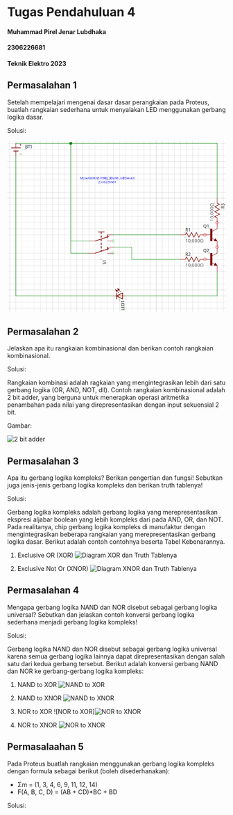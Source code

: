 # Tugas Pendahuluan 4
#### Muhammad Pirel Jenar Lubdhaka
#### 2306226681
#### Teknik Elektro 2023



## Permasalahan 1
Setelah mempelajari mengenai dasar dasar perangkaian pada Proteus, buatlah rangkaian sederhana untuk menyalakan LED menggunakan gerbang logika dasar.

Solusi:

![Rangkaian Gerbang AND](https://github.com/pirel624/Dasar_Sistem_Digital/blob/f07695635bb1863543f59079ed4115956655591b/TT4_Rangkaian_1.png)



## Permasalahan 2
Jelaskan apa itu rangkaian kombinasional dan berikan contoh rangkaian kombinasional.

Solusi:

Rangkaian kombinasi adalah ragkaian yang mengintegrasikan lebih dari satu gerbang logika (OR, AND, NOT, dll). Contoh rangkaian kombinasional adalah 2 bit adder, yang berguna untuk menerapkan operasi aritmetika penambahan pada nilai yang direpresentasikan dengan input sekuensial 2 bit.

Gambar:

![2 bit adder](https://eng.libretexts.org/@api/deki/files/41933/2_bit_full_adder_circuit.png?revision=1&size=bestfit&width=654&height=789)



## Permasalahan 3
Apa itu gerbang logika kompleks? Berikan pengertian dan fungsi! Sebutkan juga jenis-jenis gerbang logika kompleks dan berikan truth tablenya!

Solusi:

Gerbang logika kompleks adalah gerbang logika yang merepresentasikan ekspresi aljabar boolean yang lebih kompleks dari pada AND, OR, dan NOT. Pada realitanya, chip gerbang logika kompleks di manufaktur dengan mengintegrasikan beberapa rangkaian yang merepresentasikan gerbang logika dasar. Berikut adalah contoh contohnya beserta Tabel Kebenarannya.

1. Exclusive OR (XOR)
![Diagram XOR dan Truth Tablenya](https://cdn.shopify.com/s/files/1/0611/1644/9018/files/XOR_Logic_Gate_symbol_with_truth_table_480x480.jpg?v=1681931209)

2. Exclusive Not Or (XNOR)
![Diagram XNOR dan Truth Tablenya](https://cdn.shopify.com/s/files/1/0611/1644/9018/files/XNOR_Gate_with_Truth_Table_600x600.jpg?v=1686259064)



## Permasalahan 4
Mengapa gerbang logika NAND dan NOR disebut sebagai gerbang logika universal? Sebutkan dan jelaskan contoh konversi gerbang logika sederhana menjadi gerbang logika kompleks! 

Solusi:

Gerbang logika NAND dan NOR disebut sebagai gerbang logika universal karena semua gerbang logika lainnya dapat direpresentasikan dengan salah satu dari kedua gerbang tersebut. Berikut adalah konversi gerbang NAND dan NOR ke gerbang-gerbang logika kompleks:

1. NAND to XOR
![NAND to XOR](https://upload.wikimedia.org/wikipedia/commons/thumb/2/20/XOR_from_NAND_2.svg/330px-XOR_from_NAND_2.svg.png)
2. NAND to XNOR
![NAND to XNOR](https://www.deldsim.com/circuit_diagram/17.png)

3. NOR to XOR
![NOR to XOR]![NOR to XNOR](https://content.instructables.com/FKS/9L52/H4AFZJ82/FKS9L52H4AFZJ82.bmp?auto=webp&fit=bounds&frame=1auto=webp&frame=1&height=150)

4. NOR to XNOR
![NOR to XNOR](https://www.deldsim.com/circuit_diagram/10.png)



## Permasalaahan 5
Pada Proteus buatlah rangkaian menggunakan gerbang logika kompleks dengan formula sebagai berikut (boleh disederhanakan):
- Σm = (1, 3, 4, 6, 9, 11, 12, 14) 
- F(A, B, C, D) = (AB + CD)*BC + BD

Solusi:




